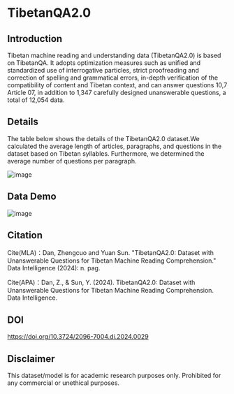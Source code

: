 # TibetanQA2.0
## Introduction
Tibetan machine reading and understanding data (TibetanQA2.0) is based on TibetanQA. It adopts optimization measures such as unified and standardized use of interrogative particles, strict proofreading and correction of spelling and grammatical errors, in-depth verification of the compatibility of content and Tibetan context, and can answer questions 10,7 Article 07, in addition to 1,347 carefully designed unanswerable questions, a total of 12,054 data.
## Details
The table below shows the details of the TibetanQA2.0 dataset.We calculated the average length of articles, paragraphs, and questions in the dataset 
based on Tibetan syllables. Furthermore, we determined the average number of questions per paragraph.

![image](https://github.com/user-attachments/assets/0bd163bc-3211-4a21-acb6-dbb7209a193e)

## Data Demo
![image](https://github.com/user-attachments/assets/65988b56-46b5-44ef-bd7d-e5712bc2e307)

## Citation
Cite(MLA)：Dan, Zhengcuo and Yuan Sun. "TibetanQA2.0: Dataset with Unanswerable Questions for Tibetan Machine Reading Comprehension." Data Intelligence (2024): n. pag.

Cite(APA)：Dan, Z., & Sun, Y. (2024). TibetanQA2.0: Dataset with Unanswerable Questions for Tibetan Machine Reading Comprehension. Data Intelligence.
## DOI
https://doi.org/10.3724/2096-7004.di.2024.0029
## Disclaimer
This dataset/model is for academic research purposes only. Prohibited for any commercial or unethical purposes.
